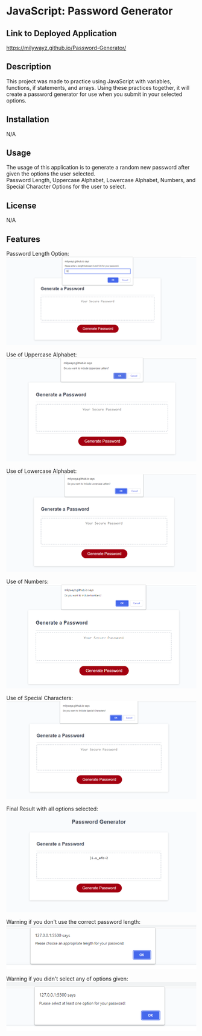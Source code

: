 # JavaScript: Password Generator

## Link to Deployed Application

https://milywayz.github.io/Password-Generator/


## Description

This project was made to practice using JavaScript with variables, functions, if statements, and arrays. Using these practices together, it will create a password generator for use when you submit in your selected options.

## Installation

N/A

## Usage

The usage of this application is to generate a random new password after given the options the user selected.<br>
Password Length, Uppercase Alphabet, Lowercase Alphabet, Numbers, and Special Character Options for the user to select.<br>



   
## License

N/A


## Features

Password Length Option:
![Alt text](./assets/Length-image.png)

Use of Uppercase Alphabet:
![Alt text](./assets/Upper-image.png)

Use of Lowercase Alphabet:
![Alt text](./assets/Lower-image.png)

Use of Numbers:
![Alt text](./assets/Number-image.png)

Use of Special Characters:
![Alt text](./assets/Special-image.png)

Final Result with all options selected:
![Alt text](./assets/Final-image.png)

Warning if you don't use the correct password length:
![Alt text](./assets/Warning-Length-image.png)

Warning if you didn't select any of options given:
![Alt text](./assets/Warning-Option-image.png)